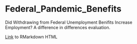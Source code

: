 # Federal_Pandemic_Benefits
 Did Withdrawing from Federal Unemployment Benifits Increase Employment? A difference in differences evaluation.

[Link]() to RMarkdown HTML
